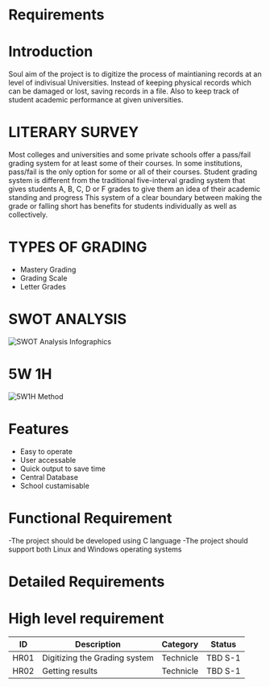 # Requirements

# Introduction

Soul aim of the project is to digitize the process of maintianing records at an level of indivisual Universities. Instead of keeping physical records which can be damaged or lost, saving records in a file. Also to keep track of student academic performance at given universities.

# LITERARY SURVEY
Most colleges and universities and some private schools offer a pass/fail grading system for at least some of their courses. In some institutions, pass/fail is the only option for some or all of their courses. Student grading system is different from the traditional five-interval grading system that gives students A, B, C, D or F grades to give them an idea of their academic standing and progress This system of a clear boundary between making the grade or falling short has benefits for students individually as well as collectively. 

 # TYPES OF GRADING 
- Mastery Grading 
- Grading Scale 
- Letter Grades

# SWOT ANALYSIS
![SWOT Analysis Infographics](https://user-images.githubusercontent.com/46382398/152668956-c71085a1-1df7-453f-b5e0-21c9a13ecdd3.png)

# 5W 1H 
![5W1H Method](https://user-images.githubusercontent.com/46382398/152668964-86c6e42a-31d0-4632-8bf8-4d43554abff8.png)

# Features
- Easy to operate
- User accessable
- Quick output to save time
- Central Database
- School custamisable
# Functional Requirement

-The project should be developed using C language
-The project should support both Linux and Windows operating systems


# Detailed Requirements
  High level requirement
  =
 
| ID | Description | Category | Status|
|----|-------------|----------|--------|
| HR01| Digitizing the Grading system | Technicle | TBD S-1|
| HR02 | Getting results | Technicle | TBD S-1 |


